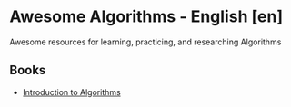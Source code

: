 # Awesome Algorithms - English [en]

Awesome resources for learning, practicing, and researching Algorithms



## Books
* [Introduction to Algorithms](https://dl.ebooksworld.ir/books/Introduction.to.Algorithms.4th.Leiserson.Stein.Rivest.Cormen.MIT.Press.9780262046305.EBooksWorld.ir.pdf)

